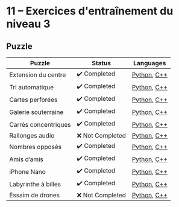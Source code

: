 # 11 – Exercices d'entraînement du niveau 3

## Puzzle

| Puzzle               | Status                       | Languages                                                                                      |
| -------------------- | ---------------------------- | ---------------------------------------------------------------------------------------------- |
| Extension du centre  | :heavy_check_mark: Completed | [Python](./01%20-%20Extension%20du%20centre.py), [C++](./01%20-%20Extension%20du%20centre.cpp) |
| Tri automatique      | :heavy_check_mark: Completed | [Python](./02%20-%20Tri%20automatique.py), [C++](./02%20-%20Tri%20automatique.cpp)             |
| Cartes perforées     | :heavy_check_mark: Completed | [Python](./03%20-%20Cartes%20perforées.py), [C++](./03%20-%20Cartes%20perforées.cpp)           |
| Galerie souterraine  | :heavy_check_mark: Completed | [Python](./04%20-%20Galerie%20souterraine.py), [C++](./04%20-%20Galerie%20souterraine.cpp)     |
| Carrés concentriques | :heavy_check_mark: Completed | [Python](./05%20-%20Carrés%20concentriques.py), [C++](./05%20-%20Carrés%20concentriques.cpp)   |
| Rallonges audio      | :x: Not Completed            | [Python](./06%20-%20Rallonges%20audio.py), [C++](./06%20-%20Rallonges%20audio.cpp)             |
| Nombres opposés      | :heavy_check_mark: Completed | [Python](./07%20-%20Nombres%20opposés.py), [C++](./07%20-%20Nombres%20opposés.cpp)             |
| Amis d’amis          | :heavy_check_mark: Completed | [Python](./08%20-%20Amis%20d’amis.py), [C++](./08%20-%20Amis%20d’amis.cpp)                     |
| iPhone Nano          | :heavy_check_mark: Completed | [Python](./09%20-%20iPhone%20Nano.py), [C++](./09%20-%20iPhone%20Nano.cpp)                     |
| Labyrinthe à billes  | :heavy_check_mark: Completed | [Python](./10%20-%20Labyrinthe%20à%20billes.py), [C++](./10%20-%20Labyrinthe%20à%20billes.cpp) |
| Essaim de drones     | :x: Not Completed            | [Python](./11%20-%20Essaim%20de%20drones.py), [C++](./11%20-%20Essaim%20de%20drones.cpp)       |
